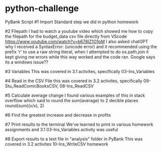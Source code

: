 # python-challenge
PyBank Script
#1 Import
Standard step we did in python homework

#2 Filepath
I had to watch a youtube video which showed me how to copy the filepath for the budget_data csv file directly from VScode https://www.youtube.com/watch?v=b678IZ1O1pM
I also asked chatGPT why I received a SyntaxError: (unicode error) and it recommended using the prefix 'r' to use a raw string literal, when I attempted to do os.path.join it kept giving me errors while this way worked and the code ran. Google says its a windows issue??

#3 Variables 
This was covered in 3.1 activites, specifically 03-Ins_Variables

#4 Read in the CSV File
this was covered in 3.2 activites, specifically 09-Stu_ReadComicBooksCSV, 08-Ins_ReadCSV

#5 Calculate average change
I found various examples of this in stack overflow which said to round the sum(average) to 2 decible places round(sum((x/x), 2) 

#6 Find the greatest increase and decrease in profits


#7 Print results to the terminal
We've learned to print in various homework assignments and 3.1 03-Ins_Variables activity was useful 

#8 Export results to a text file in "analysis" folder in PyBank
This was covered in 3.2 activites 10-Ins_WriteCSV homework
